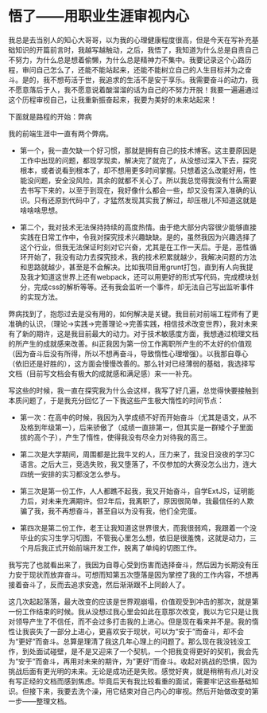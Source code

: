 # 悟了——用职业生涯审视内心

我总是去当别人的知心大哥哥，以为我的心理健康程度很高，但是今天在写补充基础知识的开篇前言时，我越写越触动，之后，我悟了，我知道为什么总是自责自己不努力，为什么总是想着偷懒，为什么总是精神力不集中。我要记录这个心路历程，审问自己怎么了，还能不能站起来，还能不能树立自己的人生目标并为之奋斗。是的，我不想苟活于世，我追求的生活不是安于享乐。我需要奋斗的动力，我不愿意落后于人，我不愿意说着酸溜溜的话为自己的不努力开脱！我要一遍遍通过这个历程审视自己，让我重新振奋起来，我要为美好的未来站起来！

下面就是路程的开始：弊病

我的前端生涯中一直有两个弊病。

- 第一个，我一直欠缺一个好习惯，那就是拥有自己的技术博客。这主要原因是工作中出现的问题，都现学现卖，解决完了就完了，从没想过深入下去，探究根本，或者说看到根本了，却不想用更多时间掌握。只想着这么改能好用，性能没问题，安全没风险，其余的就都不关心了。所以我总觉得我没有什么需要去书写下来的，以至于到现在，我好像什么都会一些，却又没有深入准确的认识。只有还原到代码中了，才猛然发现其实我了解过，却压根儿不知道这就是啥啥啥思想。

- 第二个，我对技术无法保持持续的高度热情。由于绝大部分内容很少能够直接实践在日常工作中，令我对探究技术兴趣缺缺。是的，虽然我因为兴趣选择了这个行业，但我无法保证时刻对它兴奋，尤其是在工作一天后。于是，恶性循环开始了，我没有动力去探究技术，我的技术积累就越少，我解决问题的方法和思路就越少，甚至是不会解决。比如我项目用grunt打包，直到有人向我提及我才知道这世界上还有webpack，还可以用更好的形式写代码，完成模块划分，完成css的解析等等。还有我会监听一个事件，却无法自己写出监听事件的实现方法。

弊病找到了，抱怨过去是没有用的，如何解决是关键。我目前对前端工程师有了更准确的认识，（理论->实践->完善理论->完善实践，相信技术改变世界），我对未来有了新的期许，这是我目前最大的动力。对于技术敏感度方面，我想通过梳理文档的所产生的成就感来改善。纠正我因为第一份工作离职所产生的不太好的价值观（因为奋斗后没有所得，所以不想再奋斗，导致惰性心理增强）。以我那自尊心（依旧还是好胜的），这方面会慢慢改善的。那么针对已经薄弱的基础，我选择写文档（目前写文档会有极大的成就感和满足感）来一一补充。

写这些的时候，我一直在探究我为什么会这样，我写了好几遍，总觉得快要接触到本质问题了，于是我充分回忆了一下我这些产生极大惰性的时间节点：

- 第一次：在高中的时候，我因为入学成绩不好而开始奋斗（尤其是语文，从不及格到年级第一），后来骄傲了（成绩一直排第一，但其实是一群矮个子里面拔的高个子），产生了惰性，使得我没有尽全力对待我的高三。<br />

- 第二次是大学期间，周围都是比我牛叉的人，压力来了，我没日没夜的学习C语言。之后大三，竞选失败，我又堕落了，不仅参加的大赛没怎么出力，连大四统一安排的实习都没怎么参与。<br />

- 第三次是第一份工作，人人都瞧不起我，我又开始奋斗，自学ExtJS，证明能力后，对未来充满期许。但2年后，我离职了，原因很简单，我最信任的人欺骗了我，我不再想奋斗，甚至自以为没有我，他们全完蛋。<br />

- 第四次是第二份工作，老王让我知道这世界很大，而我很弱鸡，我跟着一个没毕业的实习生学习切图，不管我心里怎么想，依旧是很羞愧，这就是动力，三个月后我正式开始前端开发工作，脱离了单纯的切图工作。<br />

我写完了也就看出来了，我因为自尊心受到伤害而选择奋斗，然后因为长期没有压力安于现状而放弃奋斗。可想而知第五次堕落是因为掌控了我的工作内容，不想再接着奋斗了，反而去追求安逸，然后渐渐跟不上同龄人了。

这几次起起落落，最大改变的应该是世界观崩塌，价值观受到冲击的那次，就是第一份工作结束的时候。我从没想过我心里会如此在意那次改变，我以为它只是让我对领导产生了不信任，而不会过多打击我的上进心。但是现在看来并不是。我的惰性让我丧失了一部分上进心，更喜欢安于现状，可以为“安于”而奋斗，却不会为“更好”而奋斗。总算是理清了我这几年心理上的问题了。那么现在我没钱没工作，到处面试碰壁，是不是又迎来了一个契机，一个把我变得更好的契机，我会先为“安于”而奋斗，再用对未来的期许，为”更好“而奋斗。收起对挑战的恐惧，因为挑战后面有更光明的未来。无论是成功还是失败。感觉好爽，就是稍稍有点儿对没有写正经的文档而感到焦虑。毕竟后天有我比较看重的面试，需要牢记这些基础知识。但接下来，我要去洗个澡，用它结束对自己内心的审视。然后开始做改变的第一步——整理文档。
